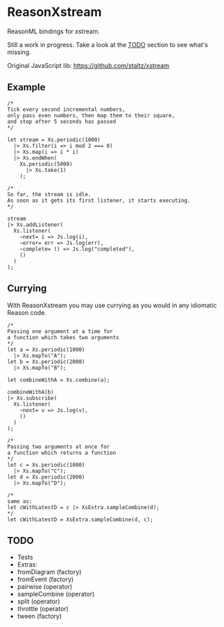# ReasonXstream

ReasonML bindings for xstream.

Still a work in progress. Take a look at the [TODO](#todo) section to see what's missing.

Original JavaScript lib:
https://github.com/staltz/xstream


## Example

```reason
/*
Tick every second incremental numbers,
only pass even numbers, then map them to their square,
and stop after 5 seconds has passed
*/

let stream = Xs.periodic(1000)
  |> Xs.filter(i => i mod 2 === 0)
  |> Xs.map(i => i * i)
  |> Xs.endWhen(
    Xs.periodic(5000)
      |> Xs.take(1)
    );

/*
So far, the stream is idle.
As soon as it gets its first listener, it starts executing.
*/

stream
|> Xs.addListener(
  Xs.listener(
    ~next= i => Js.log(i),
    ~error= err => Js.log(err),
    ~complete= () => Js.log("completed"),
    ()
  )
);
```

## Currying

With ReasonXstream you may use currying as you would in any idiomatic Reason code.

```reason
/*
Passing one argument at a time for 
a function which takes two arguments
*/
let a = Xs.periodic(1000)
  |> Xs.mapTo("A");
let b = Xs.periodic(2000)
  |> Xs.mapTo("B");

let combineWithA = Xs.combine(a);

combineWithA(b) 
|> Xs.subscribe(
  Xs.listener(
    ~next= v => Js.log(v),
    ()
  )
);

/*
Passing two arguments at once for 
a function which returns a function
*/
let c = Xs.periodic(1000)
  |> Xs.mapTo("C");
let d = Xs.periodic(2000)
  |> Xs.mapTo("D");

/*
same as:
let cWithLatestD = c |> XsExtra.sampleCombine(d);
*/
let cWithLatestD = XsExtra.sampleCombine(d, c);
```

## TODO

* Tests
* Extras:
 * fromDiagram (factory)
 * fromEvent (factory)
 * pairwise (operator)
 * sampleCombine (operator)
 * split (operator)
 * throttle (operator)
 * tween (factory)